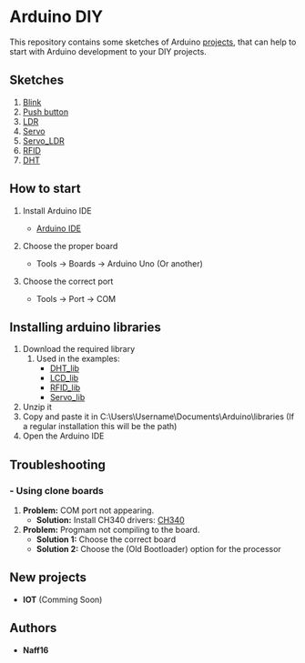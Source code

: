 # Arduino DIY

This repository contains some sketches of Arduino [projects](https://github.com/Naff16/Arduino_DIY/tree/master/DIY), that can help to start with Arduino development to your DIY projects.

## Sketches
1. [Blink](https://github.com/Naff16/Arduino_DIY/tree/master/DIY/Blink_DIY)
2. [Push button](https://github.com/Naff16/Arduino_DIY/tree/master/DIY/Push_Button_DIY)
3. [LDR](https://github.com/Naff16/Arduino_DIY/blob/master/DIY/LDR_DIY)
4. [Servo](https://github.com/Naff16/Arduino_DIY/tree/master/DIY/Servo_DIY)
5. [Servo_LDR](https://github.com/Naff16/Arduino_DIY/tree/master/DIY/Servo_LDR_DIY)
6. [RFID](https://github.com/Naff16/Arduino_DIY/tree/master/DIY/RFID_DIY)
7. [DHT](https://github.com/Naff16/Arduino_DIY/tree/master/DIY/DHT_DIY)

## How to start
1. Install Arduino IDE
	- [Arduino IDE](https://www.arduino.cc/en/Main/Software)

2. Choose the proper board
	- Tools -> Boards -> Arduino Uno (Or another)
3. Choose the correct port
	- Tools -> Port -> COM

## Installing arduino libraries
1. Download the required library
	1. Used in the examples:
		* [DHT_lib](https://github.com/adafruit/DHT-sensor-library)
		* [LCD_lib](https://github.com/marcoschwartz/LiquidCrystal_I2C)
		* [RFID_lib](https://github.com/miguelbalboa/rfid)
		* [Servo_lib](https://github.com/arduino-libraries/Servo)
2. Unzip it
3. Copy and paste it in C:\Users\Username\Documents\Arduino\libraries (If a regular installation this will be the path)
4. Open the Arduino IDE

## Troubleshooting
### -  Using clone boards
1. **Problem:** COM port not appearing.
	* **Solution:** Install CH340 drivers: [CH340](https://sparks.gogo.co.nz/ch340.html)
2. **Problem:** Progmam not compiling to the board.
	* **Solution 1:** Choose the correct board
	* **Solution 2:** Choose the (Old Bootloader) option for the processor 

## New projects
* **IOT** (Comming Soon)

## Authors
* **Naff16**

